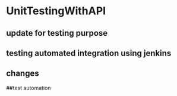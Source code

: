 # UnitTestingWithAPI
## update for testing purpose
## testing automated integration using jenkins
## changes
##test automation
